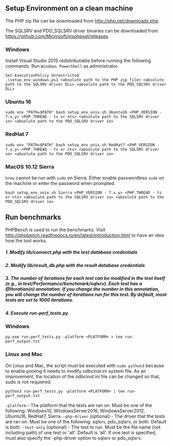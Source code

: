 ## Setup Environment on a clean machine

The PHP zip file can be downloaded from <http://php.net/downloads.php>.

The SQLSRV and PDO_SQLSRV driver binaries can be downloaded from <https://github.com/Microsoft/msphpsql/releases>.

### Windows
Install Visual Studio 2015 redistributable before running the following commands.
Run `Windows PowerShell` as administrator.

    Set-ExecutionPolicy Unrestricted
    .\setup_env_windows.ps1 <absolute path to the PHP zip file> <absolute path to the SQLSRV driver DLL> <absolute path to the PDO_SQLSRV driver DLL>

### Ubuntu 16
    sudo env "PATH=$PATH" bash setup_env_unix.sh Ubuntu16 <PHP_VERSION - 7.x.y> <PHP_THREAD - ts or nts> <absolute path to the SQLSRV driver so> <absolute path to the PDO_SQLSRV driver so>
### RedHat 7
    sudo env "PATH=$PATH" bash setup_env_unix.sh RedHat7 <PHP_VERSION - 7.x.y> <PHP_THREAD - ts or nts> <absolute path to the SQLSRV driver so> <absolute path to the PDO_SQLSRV driver so>
### MacOS 10.12 Sierra
`brew` cannot be run with `sudo` on Sierra. Either enable passwordless `sudo` on the machine or enter the password when prompted. 

    bash setup_env_unix.sh Sierra <PHP_VERSION - 7.x.y> <PHP_THREAD - ts or nts> <absolute path to the SQLSRV driver so> <absolute path to the PDO_SQLSRV driver so>
## Run benchmarks
PHPBench is used to run the benchmarks. Visit http://phpbench.readthedocs.io/en/latest/introduction.html to have an idea how the tool works.

##### 1. Modify lib/connect.php with the test database credentials
##### 2. Modify lib/result_db.php with the result database credentials
##### 3. The number of iterations for each test can be modified in the test itself (e.g., in test/Performance/benchmark/sqlsrv). Each test has a @Iteration(n) annotation. If you change the number in this annotation, you will change the number of iterations run for this test. By default, most tests are set to 1000 iterations.
##### 4. Execute run-perf_tests.py. 

### Windows
    py.exe run-perf_tests.py -platform <PLATFORM> > tee run-perf_output.txt
### Linux and Mac
On Linux and Mac, the script must be executed with `sudo python3` because to enable pooling it needs to modify odbcinst.ini system file. As an improvement, the location of the odbcinst.ini file can be changed so that, sudo is not requiered. 
    
    python3 run-perf_tests.py -platform <PLATFORM> | tee run-perf_output.txt

`-platform` - The platform that the tests are ran on. Must be one of the following: Windows10, WindowsServer2016, WindowsServer2012, Ubuntu16, RedHat7, Sierra.
`-php-driver` (optional) - The driver that the tests are ran on. Must be one of the following: sqlsrv, pdo_sqlsrv, or both. Default is both.
`-test-only` (optional) - The test to run. Must be the file name (not including path) of one test or 'all'. Default is 'all'. If one test is specified, must also specify the -php-driver option to sqlsrv or pdo_sqlsrv.